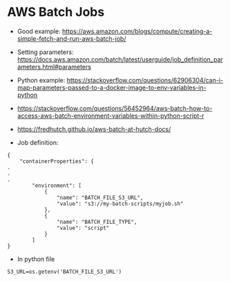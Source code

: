 # AWS Batch Jobs 
- Good example: https://aws.amazon.com/blogs/compute/creating-a-simple-fetch-and-run-aws-batch-job/ 
- Setting parameters: https://docs.aws.amazon.com/batch/latest/userguide/job_definition_parameters.html#parameters 
- Python example: https://stackoverflow.com/questions/62906304/can-i-map-parameters-passed-to-a-docker-image-to-env-variables-in-python 
- https://stackoverflow.com/questions/56452964/aws-batch-how-to-access-aws-batch-environment-variables-within-python-script-r 
- https://fredhutch.github.io/aws-batch-at-hutch-docs/


- Job definition: 
```
{
    "containerProperties": {
.
.
.
        "environment": [
            {
                "name": "BATCH_FILE_S3_URL",
                "value": "s3://my-batch-scripts/myjob.sh"
            },
            {
                "name": "BATCH_FILE_TYPE",
                "value": "script"
            }
        ]
}
```
- In python file
```
S3_URL=os.getenv('BATCH_FILE_S3_URL')
```
